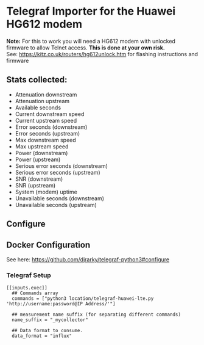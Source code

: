 # Telegraf Importer for the Huawei HG612 modem

**Note:** For this to work you will need a HG612 modem with unlocked firmware to allow Telnet access. **This is done at your own risk.**      
See: https://kitz.co.uk/routers/hg612unlock.htm for flashing instructions and firmware

## Stats collected:

* Attenuation downstream
* Attenuation upstream
* Available seconds
* Current downstream speed
* Current upstream speed
* Error seconds (downstream)
* Error seconds (upstream)
* Max downstream speed
* Max upstream speed
* Power (downstream)
* Power (upstream)
* Serious error seconds (downstream)
* Serious error seconds (upstream)
* SNR (downstream)
* SNR (upstream)
* System (modem) uptime
* Unavailable seconds (downstream)
* Unavailable seconds (upstream)

## Configure
## Docker Configuration
See here: https://github.com/djrarky/telegraf-python3#configure

### Telegraf Setup
```
[[inputs.exec]]
  ## Commands array
  commands = ["python3 location/telegraf-huawei-lte.py 'http://username:password@IP Address/'"]

  ## measurement name suffix (for separating different commands)
  name_suffix = "_mycollector"

  ## Data format to consume.
  data_format = "influx"

